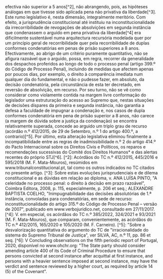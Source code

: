<!-- PROCESSO PENAL: RECURSOS -->  efectiva não superior a 5 anos[^2], não abrangendo, pois, as hipóteses análogas em que tivesse sido aplicada pena não privativa da liberdade[^3].  Este rumo legislativo é, nesta dimensão, integralmente meritório. Com efeito, a jurisprudência constitucional até instituiu na inconstitucionalidade da irrecorribilidade de revogações de absolvições em segunda instância que condenassem o arguido em pena privativa da liberdade[^4] era dificilmente sustentável numa arquitectura recursória modelada quer por um princípio geral de recorribilidade quer pela recorribilidade de duplas conformes condenatórias em penas de prisão superiores a 8 anos. Efectivamente, ao abrigo de um critério puramente quantitativo, não se afigura razoável que o arguido, possa, em regra, recorrer da generalidade dos despachos proferidos ao longo de todo o processo penal (artigo 399.º do Código de Processo Penal), incluindo de medidas que afectem apenas por poucos dias, por exemplo, o direito à comparência imediata num qualquer dia do fundamental, e não o pudesse fazer, em absoluto, da decisão condenatória, pela circunstância de esta ter decretado, em reversão de absolvição, em recurso. Por seu turno, não se vê como considerar como violamente contida na margem livre conformação do legislador uma estruturação do acesso ao Supremo que, nestas situações de decisões díspares da primeira e segunda instância, não garantia a defesa a faculdade de impugnar a condenação e, nos casos de dupla conformes condenatória em pena de prisão superior a 8 anos, não carece (a margem de dúvida sobre a justiça da condenação) se encontra relativamente superada, concede ao arguido um triplo grau de recurso (acórdão n.º 412/2015, de 29 de Setembro, n.º 1 do artigo 400.º, a contrario)[^5].  Por último, esta alteração legislativa eliminou finalmente a incompatibilidade entre as regras de inadmissibilidade n.º 2 do artigo 414.º do Pacto Internacional sobre os Direitos Civis e Políticos, os reparos e recomendações sucessivas do Comité dos Direitos Humanos* e das alertas recentes do próprio STJ[^6].  [^2]: Acórdãos do TC n.º 412/2015, 445/2016 e 595/2018 (M. F. Mata-Mouros), resúmidos em www.tribunalconstitucional.pt, tal como os outros indicados no TC citados no presente artigo.  [^3]: Sobre estas evoluções jurisprudenciais e de dilema constitucional e as dúvidas em relação ao diploma, v. ANA LUÍSA PINTO, "A celeridade no processo penal: o direito à decisão em prazo razoável", Coimbra Editora, 2008, p. 115, especialmente, p. 206 et seq.; ALEXANDRE BAPTISTA COELHO, "Inimpugnabilidade das decisões absolutórias de 1.ª instância, convoladas para condenatórias, em sede de recurso: inconstitucionalidade do artigo 315.º do Código de Processo Penal – versão de 2007", publicado em www.verbojuridico.net, consultado em 27/11/2017.  [^4]: V. em especial, os acórdãos do TC n.º 385/2022, 324/2021 e 93/2021 (M. F. Mata-Mouros), que comparam, convenientemente, as acórdãos do TC n.º 412/2015, 165/2020 e 105/2020 (M. F. Carneiro).  [^5]: "Sobre a desvalorização quantitativa do argumento do TC de "irracionalidade do sistema do Supremo Tribunal de Justiça", ver SILVA, AC, n.º 11, pp. 86 et seq.  [^6]: V Concluding observations on the fifth periodic report of Portugal, 2020, disponível no www.ohchr.org: "The State party should consider amending article 400 of its Code of Criminal Procedure to ensure that persons convicted at second instance after acquittal at first instance, and persons with a heavier sentence imposed at second instance, may have the verdict and sentence reviewed by a higher court, as required by article 14 (5) of the Covenant".  <!-- COLÓQUIOS DO SUPREMO TRIBUNAL DE JUSTIÇA - 8 -->

